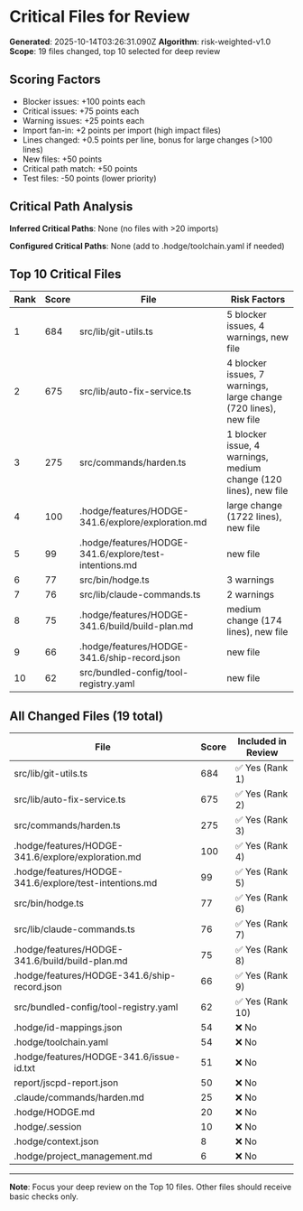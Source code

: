 # Critical Files for Review

**Generated**: 2025-10-14T03:26:31.090Z
**Algorithm**: risk-weighted-v1.0
**Scope**: 19 files changed, top 10 selected for deep review

## Scoring Factors

- Blocker issues: +100 points each
- Critical issues: +75 points each
- Warning issues: +25 points each
- Import fan-in: +2 points per import (high impact files)
- Lines changed: +0.5 points per line, bonus for large changes (>100 lines)
- New files: +50 points
- Critical path match: +50 points
- Test files: -50 points (lower priority)

## Critical Path Analysis

**Inferred Critical Paths**: None (no files with >20 imports)

**Configured Critical Paths**: None (add to .hodge/toolchain.yaml if needed)

## Top 10 Critical Files

| Rank | Score | File | Risk Factors |
|------|-------|------|-------------|
| 1 | 684 | src/lib/git-utils.ts | 5 blocker issues, 4 warnings, new file |
| 2 | 675 | src/lib/auto-fix-service.ts | 4 blocker issues, 7 warnings, large change (720 lines), new file |
| 3 | 275 | src/commands/harden.ts | 1 blocker issue, 4 warnings, medium change (120 lines), new file |
| 4 | 100 | .hodge/features/HODGE-341.6/explore/exploration.md | large change (1722 lines), new file |
| 5 | 99 | .hodge/features/HODGE-341.6/explore/test-intentions.md | new file |
| 6 | 77 | src/bin/hodge.ts | 3 warnings |
| 7 | 76 | src/lib/claude-commands.ts | 2 warnings |
| 8 | 75 | .hodge/features/HODGE-341.6/build/build-plan.md | medium change (174 lines), new file |
| 9 | 66 | .hodge/features/HODGE-341.6/ship-record.json | new file |
| 10 | 62 | src/bundled-config/tool-registry.yaml | new file |

## All Changed Files (19 total)

| File | Score | Included in Review |
|------|-------|-----------------|
| src/lib/git-utils.ts | 684 | ✅ Yes (Rank 1) |
| src/lib/auto-fix-service.ts | 675 | ✅ Yes (Rank 2) |
| src/commands/harden.ts | 275 | ✅ Yes (Rank 3) |
| .hodge/features/HODGE-341.6/explore/exploration.md | 100 | ✅ Yes (Rank 4) |
| .hodge/features/HODGE-341.6/explore/test-intentions.md | 99 | ✅ Yes (Rank 5) |
| src/bin/hodge.ts | 77 | ✅ Yes (Rank 6) |
| src/lib/claude-commands.ts | 76 | ✅ Yes (Rank 7) |
| .hodge/features/HODGE-341.6/build/build-plan.md | 75 | ✅ Yes (Rank 8) |
| .hodge/features/HODGE-341.6/ship-record.json | 66 | ✅ Yes (Rank 9) |
| src/bundled-config/tool-registry.yaml | 62 | ✅ Yes (Rank 10) |
| .hodge/id-mappings.json | 54 | ❌ No |
| .hodge/toolchain.yaml | 54 | ❌ No |
| .hodge/features/HODGE-341.6/issue-id.txt | 51 | ❌ No |
| report/jscpd-report.json | 50 | ❌ No |
| .claude/commands/harden.md | 25 | ❌ No |
| .hodge/HODGE.md | 20 | ❌ No |
| .hodge/.session | 10 | ❌ No |
| .hodge/context.json | 8 | ❌ No |
| .hodge/project_management.md | 6 | ❌ No |

---
**Note**: Focus your deep review on the Top 10 files. Other files should receive basic checks only.

